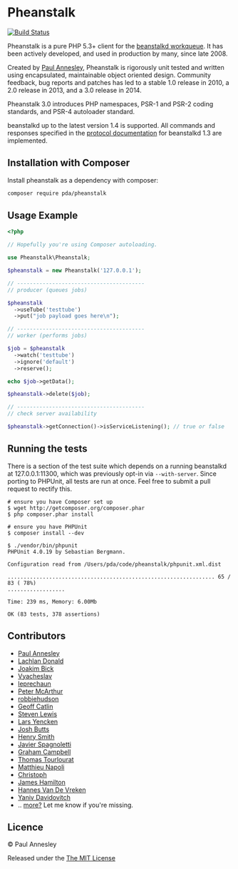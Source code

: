 Pheanstalk
==========

[![Build Status](https://travis-ci.org/pda/pheanstalk.png?branch=master)](https://travis-ci.org/pda/pheanstalk)

Pheanstalk is a pure PHP 5.3+ client for the [beanstalkd workqueue][1].  It has
been actively developed, and used in production by many, since late 2008.

Created by [Paul Annesley][2], Pheanstalk is rigorously unit tested and written
using encapsulated, maintainable object oriented design.  Community feedback,
bug reports and patches has led to a stable 1.0 release in 2010, a 2.0 release
in 2013, and a 3.0 release in 2014.

Pheanstalk 3.0 introduces PHP namespaces, PSR-1 and PSR-2 coding standards,
and PSR-4 autoloader standard.

beanstalkd up to the latest version 1.4 is supported.  All commands and
responses specified in the [protocol documentation][3] for beanstalkd 1.3 are
implemented.

  [1]: http://xph.us/software/beanstalkd/
  [2]: http://paul.annesley.cc/
  [3]: http://github.com/kr/beanstalkd/tree/v1.3/doc/protocol.txt?raw=true

Installation with Composer
-------------

Install pheanstalk as a dependency with composer:

```bash
composer require pda/pheanstalk
```


Usage Example
-------------

```php
<?php

// Hopefully you're using Composer autoloading.

use Pheanstalk\Pheanstalk;

$pheanstalk = new Pheanstalk('127.0.0.1');

// ----------------------------------------
// producer (queues jobs)

$pheanstalk
  ->useTube('testtube')
  ->put("job payload goes here\n");

// ----------------------------------------
// worker (performs jobs)

$job = $pheanstalk
  ->watch('testtube')
  ->ignore('default')
  ->reserve();

echo $job->getData();

$pheanstalk->delete($job);

// ----------------------------------------
// check server availability

$pheanstalk->getConnection()->isServiceListening(); // true or false

```


Running the tests
-----------------

There is a section of the test suite which depends on a running beanstalkd
at 127.0.0.1:11300, which was previously opt-in via `--with-server`.
Since porting to PHPUnit, all tests are run at once. Feel free to submit
a pull request to rectify this.

```
# ensure you have Composer set up
$ wget http://getcomposer.org/composer.phar
$ php composer.phar install

# ensure you have PHPUnit
$ composer install --dev

$ ./vendor/bin/phpunit
PHPUnit 4.0.19 by Sebastian Bergmann.

Configuration read from /Users/pda/code/pheanstalk/phpunit.xml.dist

................................................................. 65 / 83 ( 78%)
..................

Time: 239 ms, Memory: 6.00Mb

OK (83 tests, 378 assertions)
```


Contributors
------------

  * [Paul Annesley](https://github.com/pda)
  * [Lachlan Donald](https://github.com/lox)
  * [Joakim Bick](https://github.com/minimoe)
  * [Vyacheslav](https://github.com/SlNPacifist)
  * [leprechaun](https://github.com/leprechaun)
  * [Peter McArthur](https://github.com/ptrmcrthr)
  * [robbiehudson](https://github.com/robbiehudson)
  * [Geoff Catlin](https://github.com/gcatlin)
  * [Steven Lewis](https://github.com/srjlewis)
  * [Lars Yencken](https://github.com/larsyencken)
  * [Josh Butts](https://github.com/jimbojsb)
  * [Henry Smith](https://github.com/h2s)
  * [Javier Spagnoletti](https://github.com/phansys)
  * [Graham Campbell](https://github.com/GrahamCampbell)
  * [Thomas Tourlourat](https://github.com/armetiz)
  * [Matthieu Napoli](https://github.com/mnapoli)
  * [Christoph](https://github.com/xrstf)
  * [James Hamilton](https://github.com/mrjameshamilton)
  * [Hannes Van De Vreken](https://github.com/hannesvdvreken)
  * [Yaniv Davidovitch](https://github.com/YanivD)
  * .. [more?](https://github.com/pda/pheanstalk/contributors) Let me know if you're missing.


Licence
-------

© Paul Annesley

Released under the [The MIT License](http://www.opensource.org/licenses/mit-license.php)
